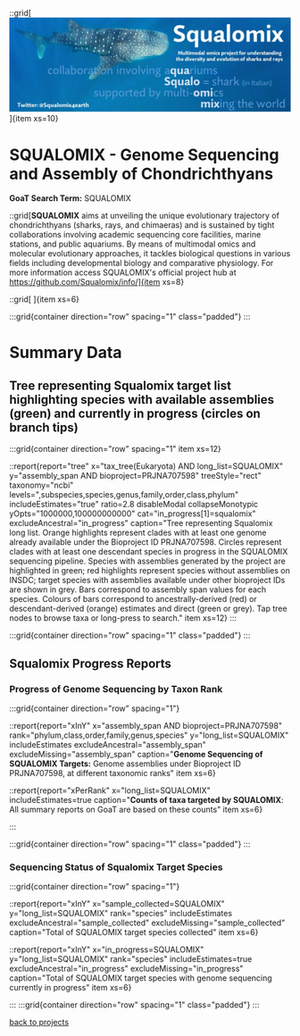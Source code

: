 

::grid[![GoaT](/static/images/Squalomix-logo5.jpeg)]{item xs=10}

# SQUALOMIX - Genome Sequencing and Assembly of Chondrichthyans
**GoaT Search Term:** SQUALOMIX


::grid[**SQUALOMIX** aims at unveiling the unique evolutionary trajectory of chondrichthyans (sharks, rays, and chimaeras) and is sustained by tight collaborations involving academic sequencing core facilities, marine stations, and public aquariums. By means of multimodal omics and molecular evolutionary approaches, it tackles biological questions in various fields including developmental biology and comparative physiology. For more information access SQUALOMIX's official project hub at https://github.com/Squalomix/info/]{item xs=8}

::grid[ ]{item xs=6}


:::grid{container direction="row" spacing="1" class="padded"}
:::

# Summary Data

## Tree representing Squalomix target list highlighting species with available assemblies (green) and currently in progress (circles on branch tips)

:::grid{container direction="row" spacing="1" item xs=12}

::report{report="tree" x="tax_tree(Eukaryota) AND long_list=SQUALOMIX" y="assembly_span AND bioproject=PRJNA707598" treeStyle="rect" taxonomy="ncbi" levels=",subspecies,species,genus,family,order,class,phylum" includeEstimates="true" ratio=2.8 disableModal collapseMonotypic yOpts="1000000,100000000000" cat="in_progress[1]=squalomix" excludeAncestral="in_progress" caption="Tree representing Squalomix long list. Orange highlights represent clades with at least one genome already available under the Bioproject ID PRJNA707598. Circles represent clades with at least one descendant species in progress in the SQUALOMIX sequencing pipeline. Species with assemblies generated by the project are highlighted in green; red highlights represent species without assemblies on INSDC; target species with assemblies available under other bioproject IDs are shown in grey. Bars correspond to assembly span values for each species. Colours of bars correspond to ancestrally-derived (red) or descendant-derived (orange) estimates and direct (green or grey). Tap tree nodes to browse taxa or long-press to search." item xs=12}
:::


:::grid{container direction="row" spacing="1" class="padded"}
:::

## Squalomix Progress Reports
### Progress of Genome Sequencing by Taxon Rank
:::grid{container direction="row" spacing="1"}

::report{report="xInY" x="assembly_span AND bioproject=PRJNA707598" rank="phylum,class,order,family,genus,species" y="long_list=SQUALOMIX" includeEstimates excludeAncestral="assembly_span" excludeMissing="assembly_span" caption="**Genome Sequencing of SQUALOMIX Targets:** Genome assemblies under Bioproject ID PRJNA707598, at different taxonomic ranks" item xs=6}

::report{report="xPerRank" x="long_list=SQUALOMIX" includeEstimates=true caption="**Counts of taxa targeted by SQUALOMIX**: All summary reports on GoaT are based on these counts" item xs=6}

:::

:::grid{container direction="row" spacing="1" class="padded"}
:::

### Sequencing Status of Squalomix Target Species

:::grid{container direction="row" spacing="1"}

::report{report="xInY" x="sample_collected=SQUALOMIX" y="long_list=SQUALOMIX" rank="species" includeEstimates excludeAncestral="sample_collected" excludeMissing="sample_collected" caption="Total of SQUALOMIX target species collected" item xs=6}

::report{report="xInY" x="in_progress=SQUALOMIX" y="long_list=SQUALOMIX" rank="species" includeEstimates=true excludeAncestral="in_progress" excludeMissing="in_progress" caption="Total of SQUALOMIX  target species with genome sequencing currently in progress" item xs=6}

:::
:::grid{container direction="row" spacing="1" class="padded"}
:::



[back to projects](/projects)
